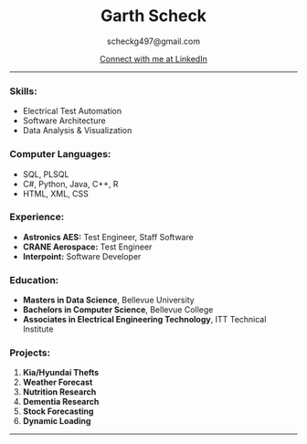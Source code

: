 <body style="background: url('/docs/images/imageedit_1_4488719934.png')">

<h1 align="center">Garth Scheck</h1>
<p align="center">scheckg497@gmail.com</p>
<p align="center"><a href="https://www.linkedin.com/in/garth-scheck-5b9b9810">Connect with me at LinkedIn</a></p>

<hr>

<h3>Skills:</h3>
<ul>
  <li>Electrical Test Automation</li>
  <li>Software Architecture</li>
  <li>Data Analysis & Visualization</li>
</ul>

<h3>Computer Languages:</h3>
<ul>
  <li>SQL, PLSQL</li>
  <li>C#, Python, Java, C++, R</li>
  <li>HTML, XML, CSS</li>
</ul>
 
<h3>Experience:</h3>
<ul>
  <li> <b>Astronics AES:</b> Test Engineer, Staff Software</li>
  <li> <b>CRANE Aerospace:</b> Test Engineer</li>
  <li> <b>Interpoint:</b> Software Developer</li>
</ul>
  
<h3>Education:</h3>
<ul>
  <li> <b>Masters in Data Science</b>, Bellevue University</li>
  <li> <b>Bachelors in Computer Science</b>, Bellevue College</li>
  <li> <b>Associates in Electrical Engineering Technology</b>, ITT Technical Institute</li>
</ul>

<h3>Projects:</h3>
<ol>
  <li><b>Kia/Hyundai Thefts</b></li>
  <li><b>Weather Forecast</b></li>
  <li><b>Nutrition Research</b></li>
  <li><b>Dementia Research</b></li>
  <li><b>Stock Forecasting</b></li>
  <li><b>Dynamic Loading</b></li>
</ol>
<hr>
</body>
